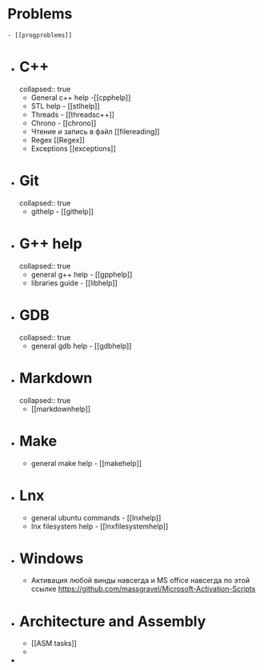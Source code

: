 # Problems
	- [[progproblems]]
- # C++
  collapsed:: true
	- General c++ help -[[cpphelp]]
	- STL help - [[stlhelp]]
	- Threads - [[threadsc++]]
	- Chrono - [[chrono]]
	- Чтение и запись в файл [[filereading]]
	- Regex [[Regex]]
	- Exceptions [[exceptions]]
- # Git
  collapsed:: true
	- githelp - [[githelp]]
- # G++ help
  collapsed:: true
	- general g++ help - [[gpphelp]]
	- libraries guide - [[libhelp]]
- # GDB
  collapsed:: true
	- general gdb help - [[gdbhelp]]
- # Markdown
  collapsed:: true
	- [[markdownhelp]]
- # Make
	- general make help - [[makehelp]]
- # Lnx
	- general ubuntu commands - [[lnxhelp]]
	- lnx filesystem help - [[lnxfilesystemhelp]]
- # Windows
	- Активация любой винды навсегда и MS office навсегда по этой ссылке  https://github.com/massgravel/Microsoft-Activation-Scripts
- # Architecture and Assembly
	- [[ASM tasks]]
	-
-